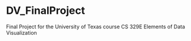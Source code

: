 # DV_FinalProject
Final Project for the University of Texas course CS 329E Elements of Data Visualization
